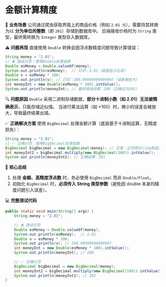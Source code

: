 # 金额计算精度
📌 **业务场景**
公司通过爬虫获取界面上的商品价格（例如 `2.01 元`），需要将其转换为以 **分为单位的整数**（即 `201`）存储到数据库中。
后端接收价格时为 `String` 类型，最终需转换为 `Integer` 类型存入数据库。

⚠️ **问题再现**
直接使用 `Double` 转换会因浮点数精度问题导致计算错误：

```java
String money = "2.01";
// ❌ 错误示范：使用Double处理金额
Double esMoney = Double.valueOf(money);
System.out.println(esMoney);  // 打印：2.01（表面显示正常）
Double v = esMoney * 100;
System.out.println(v); // 打印：200.99999999999997（误差被放大）
int moneyInt = new Double(esMoney * 100).intValue();
System.out.println(moneyInt); // 最终错误结果：200（正确应为201）
```

🔍 **问题原因**
`Double` 采用二进制存储数据，**部分十进制小数（如 2.01）无法被精确表示**，只能存储近似值。
当进行乘法运算（如 ×100）时，微小的误差会被放大，导致最终结果出错。

✅ **正确解决方案**
使用 `BigDecimal` 处理金额计算（底层基于十进制运算，无精度损失）：

```java
String money = "2.01";
// ✅ 正确示范：使用BigDecimal处理金额
BigDecimal bigDecimal = new BigDecimal(money); // 注意：必须用String构造，而非double
int moneyInt2 = bigDecimal.multiply(new BigDecimal(100)).intValue();
System.out.println(moneyInt2); // 正确结果：201
```

📝 **核心总结**

1. 处理 **金额、高精度浮点数** 时，务必使用 `BigDecimal` 而非 `Double/Float`。
2. 初始化 `BigDecimal` 时，**必须传入 String 类型参数**（避免因 double 本身的精度问题引入误差）。

💻 **完整测试代码**

```java
public static void main(String[] args) {
    String money = "2.01";
    
    // ❌ 错误示范
    Double esMoney = Double.valueOf(money);
    System.out.println(esMoney);  // 2.01
    Double v = esMoney * 100;
    System.out.println(v); // 200.99999999999997
    int moneyInt = new Double(esMoney * 100).intValue();
    System.out.println(moneyInt); // 200
    
    // ✅ 正确示范
    BigDecimal bigDecimal = new BigDecimal(money);
    int moneyInt2 = bigDecimal.multiply(new BigDecimal(100)).intValue();
    System.out.println(moneyInt2); // 201
}
```
